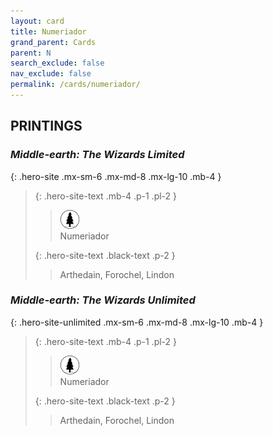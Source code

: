 ```yaml
---
layout: card
title: Numeriador
grand_parent: Cards
parent: N
search_exclude: false
nav_exclude: false
permalink: /cards/numeriador/
---
```


## PRINTINGS


### _Middle-earth: The Wizards Limited_

{: .hero-site .mx-sm-6 .mx-md-8 .mx-lg-10 .mb-4 }
> {: .hero-site-text .mb-4 .p-1 .pl-2 }
> > <div class="card-mp"><img src="/assets/images/wilderness.svg"></div>
> > <div class="character-card-name">Numeriador</div>
>
> {: .hero-site-text .black-text .p-2 }
> > Arthedain, Forochel, Lindon 
> 

### _Middle-earth: The Wizards Unlimited_

{: .hero-site-unlimited .mx-sm-6 .mx-md-8 .mx-lg-10 .mb-4 }
> {: .hero-site-text .mb-4 .p-1 .pl-2 }
> > <div class="card-mp"><img src="/assets/images/wilderness.svg"></div>
> > <div class="character-card-name">Numeriador</div>
>
> {: .hero-site-text .black-text .p-2 }
> > Arthedain, Forochel, Lindon 
> 
